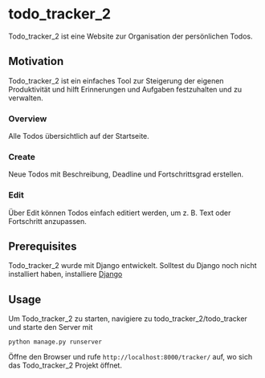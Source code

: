 # todo_tracker_2

Todo_tracker_2 ist eine Website zur Organisation der persönlichen Todos.

## Motivation

Todo_tracker_2 ist ein einfaches Tool zur Steigerung der eigenen Produktivität und hilft Erinnerungen und Aufgaben festzuhalten und zu verwalten.

### Overview

Alle Todos übersichtlich auf der Startseite.

### Create

Neue Todos mit Beschreibung, Deadline und Fortschrittsgrad erstellen.

### Edit

Über Edit können Todos einfach editiert werden, um z. B. Text oder Fortschritt anzupassen.

## Prerequisites

Todo_tracker_2 wurde mit Django entwickelt. Solltest du Django noch nicht installiert haben, installiere [Django](https://docs.djangoproject.com/en/1.11/topics/install/)

## Usage

Um Todo_tracker_2 zu starten, navigiere zu todo_tracker_2/todo_tracker und starte den Server mit 

`python manage.py runserver`

Öffne den Browser und rufe `http://localhost:8000/tracker/` auf, wo sich das Todo_tracker_2 Projekt öffnet.



